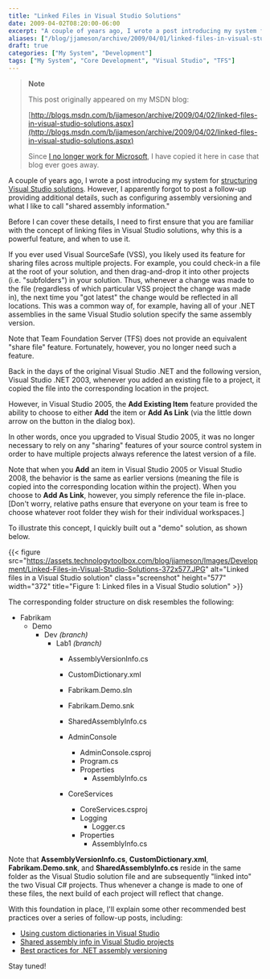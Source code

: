 ```yaml
---
title: "Linked Files in Visual Studio Solutions"
date: 2009-04-02T08:20:00-06:00
excerpt: "A couple of years ago, I wrote a post introducing my system for structuring Visual Studio solutions . However, I apparently forgot to post a follow-up providing additional details, such as configuring assembly versioning and what I like to call \"shared..."
aliases: ["/blog/jjameson/archive/2009/04/01/linked-files-in-visual-studio-solutions.aspx", "/blog/jjameson/archive/2009/04/02/linked-files-in-visual-studio-solutions.aspx"]
draft: true
categories: ["My System", "Development"]
tags: ["My System", "Core Development", "Visual Studio", "TFS"]
---
```


> **Note**
>
> This post originally appeared on my MSDN blog:
>
> [http://blogs.msdn.com/b/jjameson/archive/2009/04/02/linked-files-in-visual-studio-solutions.aspx](http://blogs.msdn.com/b/jjameson/archive/2009/04/02/linked-files-in-visual-studio-solutions.aspx)
>
> Since [I no longer work for Microsoft](/blog/jjameson/2011/09/02/last-day-with-microsoft), I have copied it here in case that blog ever goes away.

A couple of years ago, I wrote a post introducing my system for [structuring Visual Studio solutions](/blog/jjameson/2007/04/18/structure-visual-studio-solutions). However, I apparently forgot to post a follow-up providing additional details, such as configuring assembly versioning and what I like to call "shared assembly information."

Before I can cover these details, I need to first ensure that you are familiar with the concept of linking files in Visual Studio solutions, why this is a powerful feature, and when to use it.

If you ever used Visual SourceSafe (VSS), you likely used its feature for sharing files across multiple projects. For example, you could check-in a file at the root of your solution, and then drag-and-drop it into other projects (i.e. "subfolders") in your solution. Thus, whenever a change was made to the file (regardless of which particular VSS project the change was made in), the next time you "got latest" the change would be reflected in all locations. This was a common way of, for example, having all of your .NET assemblies in the same Visual Studio solution specify the same assembly version.

Note that Team Foundation Server (TFS) does not provide an equivalent "share file" feature. Fortunately, however, you no longer need such a feature.

Back in the days of the original Visual Studio .NET and the following version, Visual Studio .NET 2003, whenever you added an existing file to a project, it copied the file into the corresponding location in the project.

However, in Visual Studio 2005, the **Add Existing Item** feature provided the ability to choose to either **Add** the item or **Add As Link** (via the little down arrow on the button in the dialog box).

In other words, once you upgraded to Visual Studio 2005, it was no longer necessary to rely on any "sharing" features of your source control system in order to have multiple projects always reference the latest version of a file.

Note that when you **Add** an item in Visual Studio 2005 or Visual Studio 2008, the behavior is the same as earlier versions (meaning the file is copied into the corresponding location within the project). When you choose to **Add As Link**, however, you simply reference the file in-place. [Don't worry, relative paths ensure that everyone on your team is free to choose whatever root folder they wish for their individual workspaces.]

To illustrate this concept, I quickly built out a "demo" solution, as shown below.

{{< figure src="https://assets.technologytoolbox.com/blog/jjameson/Images/Development/Linked-Files-in-Visual-Studio-Solutions-372x577.JPG" alt="Linked files in a Visual Studio solution" class="screenshot" height="577" width="372" title="Figure 1: Linked files in a Visual Studio solution" >}}

The corresponding folder structure on disk resembles the following:

- Fabrikam
  - Demo
    - Dev *(branch)*
      - Lab1 *(branch)*
        - AssemblyVersionInfo.cs
        
        - CustomDictionary.xml
        
        - Fabrikam.Demo.sln
        
        - Fabrikam.Demo.snk
        
        - SharedAssemblyInfo.cs
        
        - AdminConsole
          
          - AdminConsole.csproj
          - Program.cs
          - Properties
            - AssemblyInfo.cs
        
        - CoreServices
          
          - CoreServices.csproj
          - Logging
            - Logger.cs
          - Properties
            - AssemblyInfo.cs

Note that **AssemblyVersionInfo.cs**, **CustomDictionary.xml**, **Fabrikam.Demo.snk**, and **SharedAssemblyInfo.cs** reside in the same folder as the Visual Studio solution file and are subsequently "linked into" the two Visual C# projects. Thus whenever a change is made to one of these files, the next build of each project will reflect that change.

With this foundation in place, I'll explain some other recommended best practices over a series of follow-up posts, including:

- [Using custom dictionaries in Visual Studio](/blog/jjameson/2009/04/02/ca1704-code-analysis-warning-and-using-custom-dictionaries-in-visual-studio)
- [Shared assembly info in Visual Studio projects](/blog/jjameson/2009/04/03/shared-assembly-info-in-visual-studio-projects)
- [Best practices for .NET assembly versioning](/blog/jjameson/2009/04/03/best-practices-for-net-assembly-versioning)

Stay tuned!

